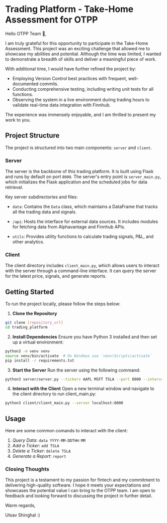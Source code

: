 # Trading Platform - Take-Home Assessment for OTPP

Hello OTPP Team 👋,

I am truly grateful for this opportunity to participate in the Take-Home Assessment. This project was an exciting challenge that allowed me to showcase my abilities and potential. Although the time was limited, I wanted to demonstrate a breadth of skills and deliver a meaningful piece of work.

With additional time, I would have further refined the project by:
- Employing Version Control best practices with frequent, well-documented commits.
- Conducting comprehensive testing, including writing unit tests for all functions.
- Observing the system in a live environment during trading hours to validate real-time data integration with Finnhub.

The experience was immensely enjoyable, and I am thrilled to present my work to you.

## Project Structure
The project is structured into two main components: `server` and `client`.

### Server
The server is the backbone of this trading platform. It is built using Flask and runs by default on port `8000`. The server's entry point is `server_main.py`, which initializes the Flask application and the scheduled jobs for data retrieval.

Key server subdirectories and files:

- `data`: Contains the `Data` class, which maintains a DataFrame that tracks all the trading data and signals.

- `/api`: Hosts the interface for external data sources. It includes modules for fetching data from Alphavantage and Finnhub APIs.

- `utils`: Provides utility functions to calculate trading signals, P&L, and other analytics.

### Client
The client directory includes `client_main.py`, which allows users to interact with the server through a command-line interface. It can query the server for the latest price, signals, and generate reports.

## Getting Started

To run the project locally, please follow the steps below:

1. **Clone the Repository**
```sh
git clone [repository_url]
cd trading_platform
```
2. **Install Dependencies**
Ensure you have Python 3 installed and then set up a virtual environment:
  ```sh
  python3 -m venv venv  
  source venv/bin/activate  # On Windows use `venv\Scripts\activate`
  pip install -r requirements.txt
  ```
3. **Start the Server**
Run the server using the following command:
```sh
python3 server/server.py --tickers AAPL MSFT TSLA --port 8000 --interval 60min
```
4. **Interact with the Client**
Open a new terminal window and navigate to the client directory to run client_main.py:
```sh
python3 client/client_main.py --server localhost:8000
```
## Usage
Here are some common comands to interact with the client:
1. *Query Data*: `data YYYY-MM-DDTHH:MM`
2. *Add a Ticker*: `add TSLA`
3. *Delete a Ticker*: `delete TSLA`
4. *Generate a Report*: `report`

### Closing Thoughts
This project is a testament to my passion for fintech and my commitment to delivering high-quality software. I hope it meets your expectations and showcases the potential value I can bring to the OTPP team.
I am open to feedback and looking forward to discussing the project in further detail.

Warm regards,

Utsav Shinghal :)
